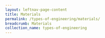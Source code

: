 ```yaml
---
layout: leftnav-page-content
title: Materials
permalink: /types-of-engineering/materials/
breadcrumb: Materials
collection_name: types-of-engineering
---
```


